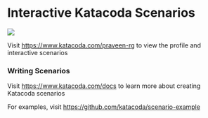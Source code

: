 # Interactive Katacoda Scenarios

[![](http://shields.katacoda.com/katacoda/praveen-rg/count.svg)](https://www.katacoda.com/praveen-rg "Get your profile on Katacoda.com")

Visit https://www.katacoda.com/praveen-rg to view the profile and interactive scenarios

### Writing Scenarios
Visit https://www.katacoda.com/docs to learn more about creating Katacoda scenarios

For examples, visit https://github.com/katacoda/scenario-example
